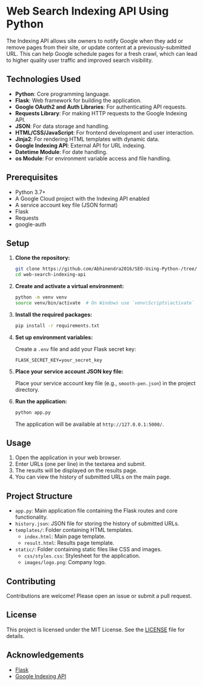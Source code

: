 # Web Search Indexing API Using Python
The Indexing API allows site owners to notify Google when they add or remove pages from their site, or update content at a previously-submitted URL. This can help Google schedule pages for a fresh crawl, which can lead to higher quality user traffic and improved search visibility.

## Technologies Used

- **Python**: Core programming language.
- **Flask**: Web framework for building the application.
- **Google OAuth2 and Auth Libraries**: For authenticating API requests.
- **Requests Library**: For making HTTP requests to the Google Indexing API.
- **JSON**: For data storage and handling.
- **HTML/CSS/JavaScript**: For frontend development and user interaction.
- **Jinja2**: For rendering HTML templates with dynamic data.
- **Google Indexing API**: External API for URL indexing.
- **Datetime Module**: For date handling.
- **os Module**: For environment variable access and file handling.

## Prerequisites

- Python 3.7+
- A Google Cloud project with the Indexing API enabled
- A service account key file (JSON format)
- Flask
- Requests
- google-auth

## Setup

1. **Clone the repository:**

    ```sh
    git clone https://github.com/Abhinendra2016/SEO-Using-Python-/tree/7b60bc34425f1eb988667b742c6e9d2933c14897/Web%20Search%20Indexing%20API
    cd web-search-indexing-api
    ```

2. **Create and activate a virtual environment:**

    ```sh
    python -m venv venv
    source venv/bin/activate  # On Windows use `venv\Scripts\activate`
    ```

3. **Install the required packages:**

    ```sh
    pip install -r requirements.txt
    ```

4. **Set up environment variables:**

    Create a `.env` file and add your Flask secret key:
    
    ```plaintext
    FLASK_SECRET_KEY=your_secret_key
    ```

5. **Place your service account JSON key file:**

    Place your service account key file (e.g., `smooth-pen.json`) in the project directory.

6. **Run the application:**

    ```sh
    python app.py
    ```

    The application will be available at `http://127.0.0.1:5000/`.

## Usage

1. Open the application in your web browser.
2. Enter URLs (one per line) in the textarea and submit.
3. The results will be displayed on the results page.
4. You can view the history of submitted URLs on the main page.

## Project Structure

- `app.py`: Main application file containing the Flask routes and core functionality.
- `history.json`: JSON file for storing the history of submitted URLs.
- `templates/`: Folder containing HTML templates.
  - `index.html`: Main page template.
  - `result.html`: Results page template.
- `static/`: Folder containing static files like CSS and images.
  - `css/styles.css`: Stylesheet for the application.
  - `images/logo.png`: Company logo.

## Contributing

Contributions are welcome! Please open an issue or submit a pull request.

## License

This project is licensed under the MIT License. See the [LICENSE](LICENSE) file for details.

## Acknowledgements

- [Flask](https://flask.palletsprojects.com/)
- [Google Indexing API](https://developers.google.com/search/apis/indexing-api/v3/)

